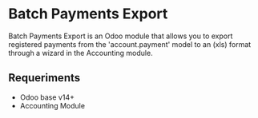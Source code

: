 # Batch Payments Export
Batch Payments Export is an Odoo module that allows you to export registered payments from the 'account.payment' model to an (xls) format through a wizard in the Accounting module.

## Requeriments
- Odoo base v14+
- Accounting Module
